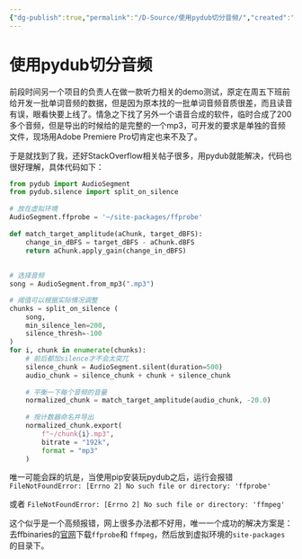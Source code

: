 ```yaml
---
{"dg-publish":true,"permalink":"/D-Source/使用pydub切分音频/","created":"2022-06-15T09:59:29.000+08:00","updated":"2022-06-15T09:59:29.000+08:00"}
---
```


# 使用pydub切分音频
前段时间另一个项目的负责人在做一款听力相关的demo测试，原定在周五下班前给开发一批单词音频的数据，但是因为原本找的一批单词音频音质很差，而且读音有误，眼看快要上线了。情急之下找了另外一个语音合成的软件，临时合成了200多个音频，但是导出的时候给的是完整的一个mp3，可开发的要求是单独的音频文件，现场用Adobe Premiere Pro切肯定也来不及了。

于是就找到了我，还好StackOverflow相关帖子很多，用pydub就能解决，代码也很好理解，具体代码如下：

```Python
from pydub import AudioSegment  
from pydub.silence import split_on_silence  
  
# 放在虚拟环境
AudioSegment.ffprobe = '~/site-packages/ffprobe'  
  
def match_target_amplitude(aChunk, target_dBFS):  
    change_in_dBFS = target_dBFS - aChunk.dBFS  
    return aChunk.apply_gain(change_in_dBFS)  
  
  
# 选择音频
song = AudioSegment.from_mp3(".mp3")  

# 阈值可以根据实际情况调整
chunks = split_on_silence (  
    song,  
    min_silence_len=200,  
    silence_thresh=-100  
)  
for i, chunk in enumerate(chunks):  
	# 前后都加silence才不会太突兀
    silence_chunk = AudioSegment.silent(duration=500)  
    audio_chunk = silence_chunk + chunk + silence_chunk  
  
	# 平衡一下每个音频的音量
    normalized_chunk = match_target_amplitude(audio_chunk, -20.0) 
	
	# 按计数器命名并导出
    normalized_chunk.export(  
        f"~/chunk{i}.mp3",  
        bitrate = "192k",  
        format = "mp3"  
    )
```

唯一可能会踩的坑是，当使用pip安装玩pydub之后，运行会报错
`FileNotFoundError: [Errno 2] No such file or directory: 'ffprobe'`

或者
`FileNotFoundError: [Errno 2] No such file or directory: 'ffmpeg'`

这个似乎是一个高频报错，网上很多办法都不好用，唯一一个成功的解决方案是：去ffbinaries的[官网](https://ffbinaries.com/downloads)下载`ffprobe`和 `ffmpeg`，然后放到虚拟环境的`site-packages`的目录下。